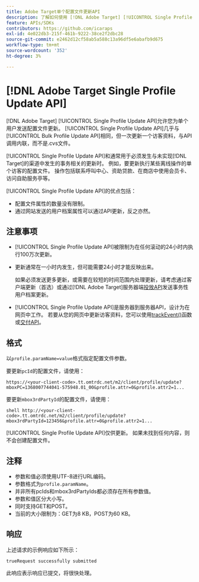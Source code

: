 ```yaml
---
title: Adobe Target单个配置文件更新API
description: 了解如何使用 [!DNL Adobe Target] [!UICONTROL Single Profile Update API]将单个访客的配置文件数据发送到 [!DNL Target]。
feature: APIs/SDKs
contributors: https://github.com/icaraps
exl-id: 4e022db3-215f-461b-9222-38ce2f2dbc28
source-git-commit: e2462d12cf58ab5a588c13a96df5e6abafb9d675
workflow-type: tm+mt
source-wordcount: '352'
ht-degree: 3%

---
```


# [!DNL Adobe Target Single Profile Update API]

[!DNL Adobe Target] [!UICONTROL Single Profile Update API]允许您为单个用户发送配置文件更新。 [!UICONTROL Single Profile Update API]几乎与[!UICONTROL Bulk Profile Update API]相同，但一次更新一个访客资料，与API调用内联，而不是.cvs文件。

[!UICONTROL Single Profile Update API]和通常用于必须发生与未实现[!DNL Target]的渠道中发生的事务相关的更新时。 例如，要更新执行某些离线操作的单个访客的配置文件。 操作包括联系呼叫中心、资助贷款、在商店中使用会员卡、访问自助服务亭等。

[!UICONTROL Single Profile Update API]的优点包括：

* 配置文件属性的数量没有限制。
* 通过网站发送的用户档案属性可以通过API更新，反之亦然。

## 注意事项

* [!UICONTROL Single Profile Update API]被限制为在任何滚动的24小时内执行100万次更新。
* 更新通常在一小时内发生，但可能需要24小时才能反映出来。

  如果必须发送更多更新，或需要在较短的时间范围内处理更新，请考虑通过客户端更新（首选）或通过[!DNL Adobe Target]服务器端[投放API](/help/dev/implement/delivery-api/overview.md)发送事务性用户档案更新。

* [!UICONTROL Single Profile Update API]是服务器到服务器API，设计为在网页中工作。 若要从您的网页中更新访客资料，您可以使用[trackEvent()](/help/dev/implement/client-side/atjs/atjs-functions/adobe-target-trackevent.md)函数或[交付API](/help/dev/implement/delivery-api/overview.md)。

## 格式

以`profile.paramName=value`格式指定配置文件参数。

要更新`pcId`的配置文件，请使用：

``````
https://<your-client-code>.tt.omtrdc.net/m2/client/profile/update?mboxPC=1368007744041-575948.01_00&profile.attr=0&profile.attr2=1...
``````

要更新`mbox3rdPartyId`的配置文件，请使用：

``````
shell http://<your-client-code>.tt.omtrdc.net/m2/client/profile/update?mbox3rdPartyId=123456&profile.attr=0&profile.attr2=1...
``````

[!UICONTROL Single Profile Update API]仅供更新。 如果未找到任何内容，则不会创建配置文件。

## 注释

* 参数和值必须使用UTF-8进行URL编码。
* 参数格式为`profile.paramName`。
* 并非所有pcIds和mbox3rdPartyIds都必须存在所有参数值。
* 参数和值区分大小写。
* 同时支持GET和POST。
* 当前的大小限制为：GET为8 KB，POST为60 KB。

## 响应

上述请求的示例响应如下所示：

`trueRequest successfully submitted`

此响应表示响应已提交，将很快处理。
